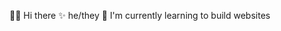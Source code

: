 👋🏾 Hi there 
✨ he/they 
🌱 I'm currently learning to build websites
<!--
**groovyrae/groovyrae** is a ✨ _special_ ✨ repository because its `README.md` (this file) appears on your GitHub profile.

Here are some ideas to get you started:

- 🔭 I’m currently working on ...
- 🌱 I’m currently learning ...
- 👯 I’m looking to collaborate on ...
- 🤔 I’m looking for help with ...
- 💬 Ask me about ...
- 📫 How to reach me: ...
- 😄 Pronouns: he/they
- ⚡ Fun fact: ...
-->
